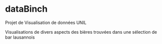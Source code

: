 # dataBinch
Projet de Visualisation de données UNIL

Visualisations de divers aspects des bières trouvées dans une sélection de bar lausannois

